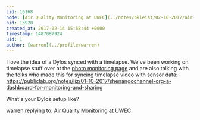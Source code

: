 ```yaml
---
cid: 16168
node: [Air Quality Monitoring at UWEC](../notes/bkleist/02-10-2017/air-quality-monitoring-at-uwec)
nid: 13920
created_at: 2017-02-14 15:58:44 +0000
timestamp: 1487087924
uid: 1
author: [warren](../profile/warren)
---
```


I love the idea of a Dylos synced with a timelapse. We've been working on timelapse stuff over at the [photo monitoring page](/wiki/photo-monitoring) and are also talking with the folks who made this for syncing timelapse video with sensor data: https://publiclab.org/notes/liz/01-10-2017/shenangochannel-org-a-dashboard-for-monitoring-and-sharing

What's your Dylos setup like?

[warren](../profile/warren) replying to: [Air Quality Monitoring at UWEC](../notes/bkleist/02-10-2017/air-quality-monitoring-at-uwec)

